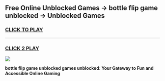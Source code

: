 
## Free Online Unblocked Games → bottle flip game unblocked → Unblocked Games
<h3>
<a href="https://premium.freeplayer.one?title=bottle_flip_game_unblocked&ref=21F">CLICK TO PLAY</a></h3>
<hr>

<h3>
<a href="https://premium.freeplayer.one?title=bottle_flip_game_unblocked&ref=21F">CLICK 2 PLAY</a>
  
</h3>

<a href="https://premium.freeplayer.one?title=bottle_flip_game_unblocked&ref=21F/"><img src="https://clearcache.store/games.png"></a>


**bottle flip game unblocked games unblocked: Your Gateway to Fun and Accessible Online Gaming**
